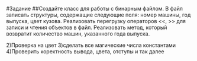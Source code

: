 #Задание 
##Создайте класс для работы с бинарным файлом. В файл записать структуры, содержащие следующие поля: номер машины, год выпуска, цвет кузова. Реализовать перегрузку операторов <<, >> для записи и чтения объектов в файл. Реализовать метод, который возвратит количество машин, указанного года выпуска.  


2)Проверка на цвет 
3)сделать все магические числа константами 
4)Проверить коректность вывода, цвета, отступы и так далее